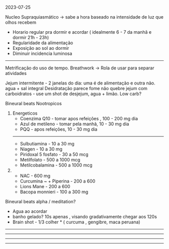 2023-07-25

Nucleo Supraquiasmático
\-> sabe a hora baseado na intensidade de luz que olhos recebem

- Horario regular pra dormir e acordar ( idealmente 6 - 7 da manhã e dormir 21h - 23h)
- Regularidade da alimentação
- Exposição ao sol ao dormir
- Diminuir incidencia luminosa

___

Metrificação do uso de tempo.
Breathwork
\-> Rola de usar para separar atividades

Jejum intermitente   - 2 janelas do dia: uma é de alimentação e outra não.
agua + sal integral
Desidratação parece fome
não quebre jejum com carboidratos - use um shot de desjejum, agua + limão.
Low carb?

Bineural beats
Nootropicos

1. Energeticos
   - Coenzima Q10 - tomar apos refeições , 100 - 200 mg dia
   - Azul de metileno - tomar pela manhã, 10 - 30 mg dia
   - PQQ - apos refeições, 10 - 30 mg dia
   ___
   - Sulbutiamina - 10 a 30 mg
   - Niagen - 10 a 30 mg
   - Piridoxal 5 fosfato - 30 a 50 mcg
   - Metilfolato - 500 a 1000 mcg
   - Metilcobalamina - 500 a 1000 mcg
2. - NAC - 600 mg
   - Curcumina \~ + Piperina - 200 a 600
   - Lions Mane - 200 a 600
   - Bacopa monnieri - 100 a 300 mg

Bineural beats alpha / meditation?

- Agua ao acordar
- banho gelado? 10s apenas , visando gradativamente chegar aos 120s
- Brain shot - 1/3 colher \* ( curcuma , gengibre, maca peruana)

___

___

___

___
